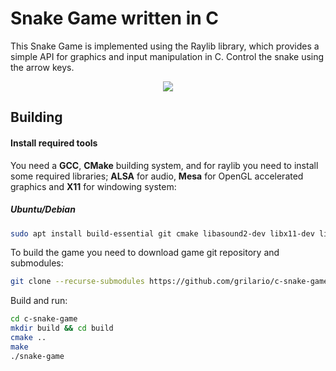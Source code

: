 # Snake Game written in C

This Snake Game is implemented using the Raylib library, which provides a simple API for graphics and input manipulation in C. Control the snake using the arrow keys.

<p align="center">
  <img src="./assets/preview.gif" />
</p>

## Building

#### Install required tools

You need a **GCC**, **CMake** building system, and for raylib you need to install some required libraries; **ALSA** for audio, **Mesa** for OpenGL accelerated graphics and **X11** for windowing system:

##### Ubuntu/Debian

```sh
sudo apt install build-essential git cmake libasound2-dev libx11-dev libxrandr-dev libxi-dev libgl1-mesa-dev libglu1-mesa-dev libxcursor-dev libxinerama-dev libwayland-dev libxkbcommon-dev
```

To build the game you need to download game git repository and submodules:

```sh
git clone --recurse-submodules https://github.com/grilario/c-snake-game
```

Build and run:

```sh
cd c-snake-game
mkdir build && cd build
cmake ..
make
./snake-game
```
